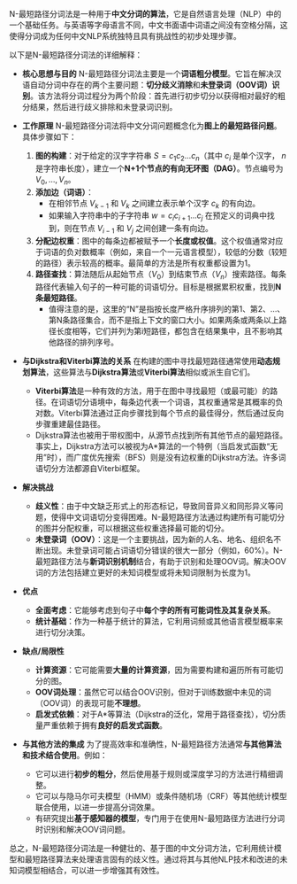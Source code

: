 N-最短路径分词法是一种用于**中文分词的算法**，它是自然语言处理（NLP）中的一个基础任务。与英语等字母语言不同，中文书面语中词语之间没有空格分隔，这使得分词成为任何中文NLP系统独特且具有挑战性的初步处理步骤。

以下是N-最短路径分词法的详细解释：

- **核心思想与目的** N-最短路径分词法主要是一个**词语粗分模型**。它旨在解决汉语自动分词中存在的两个主要问题：**切分歧义消除**和**未登录词（OOV词）识别**。该方法将分词过程分为两个阶段：首先进行初步切分以获得相对最好的粗分结果，然后进行歧义排除和未登录词识别。
    
- **工作原理** N-最短路径分词法将中文分词问题概念化为**图上的最短路径问题**。具体步骤如下：
    
    1. **图的构建**：对于给定的汉字字符串 $S = c_1c_2...c_n$（其中 $c_i$ 是单个汉字， $n$ 是字符串长度），建立一个**N+1个节点的有向无环图（DAG）**。节点编号为 $V_0, ..., V_n$。
    2. **添加边（词语）**：
        - 在相邻节点 $V_{k-1}$ 和 $V_k$ 之间建立表示单个汉字 $c_k$ 的有向边。
        - 如果输入字符串中的子字符串 $w = c_ic_{i+1}...c_j$ 在预定义的词典中找到，则在节点 $V_{i-1}$ 和 $V_j$ 之间创建一条有向边。
    3. **分配边权重**：图中的每条边都被赋予一个**长度或权值**。这个权值通常对应于词语的负对数概率（例如，来自一个一元语言模型），较低的分数（较短的路径）表示较高的概率。最简单的方法是所有权重都设置为1。
    4. **路径查找**：算法随后从起始节点（$V_0$）到结束节点（$V_n$）搜索路径。每条路径代表输入句子的一种可能的词语切分。目标是根据累积权重，找到**N条最短路径**。
        - 值得注意的是，这里的“N”是指按长度严格升序排列的第1、第2、…、第N条路径集合，而不是指上下文的窗口大小。如果两条或两条以上路径长度相等，它们并列为第i短路径，都包含在结果集中，且不影响其他路径的排列序号。
- **与Dijkstra和Viterbi算法的关系** 在构建的图中寻找最短路径通常使用**动态规划算法**，这些算法与**Dijkstra算法**或**Viterbi算法**相似或派生自它们。
    
    - **Viterbi算法**是一种有效的方法，用于在图中寻找最短（或最可能）的路径。在词语切分语境中，每条边代表一个词语，其权重通常是其概率的负对数。Viterbi算法通过正向步骤找到每个节点的最佳得分，然后通过反向步骤重建最佳路径。
    - Dijkstra算法也被用于带权图中，从源节点找到所有其他节点的最短路径。事实上，Dijkstra方法可以被视为A*算法的一个特例（当启发式函数“无用”时），而广度优先搜索（BFS）则是没有边权重的Dijkstra方法。许多词语切分方法都源自Viterbi框架。
- **解决挑战**
    
    - **歧义性**：由于中文缺乏形式上的形态标记，导致同音异义和同形异义等问题，使得中文词语切分变得困难。N-最短路径方法通过构建所有可能切分的图并分配权重，可以根据这些权重选择最可能的切分。
    - **未登录词（OOV）**：这是一个主要挑战，因为新的人名、地名、组织名不断出现。未登录词可能占词语切分错误的很大一部分（例如，60%）。N-最短路径方法与**新词识别机制**结合，有助于识别和处理OOV词。解决OOV词的方法包括建立更好的未知词模型或将未知词限制为长度为1。
- **优点**
    
    - **全面考虑**：它能够考虑到句子中**每个字的所有可能词性及其复杂关系**。
    - **统计基础**：作为一种基于统计的算法，它利用词频或其他语言模型概率来进行切分决策。
- **缺点/局限性**
    
    - **计算资源**：它可能需要**大量的计算资源**，因为需要构建和遍历所有可能切分的图。
    - **OOV词处理**：虽然它可以结合OOV识别，但对于训练数据中未见的词（OOV词）的表现可能**不理想**。
    - **启发式依赖**：对于A*等算法（Dijkstra的泛化，常用于路径查找），切分质量严重依赖于拥有**良好的启发式函数**。
- **与其他方法的集成** 为了提高效率和准确性，N-最短路径方法通常**与其他算法和技术结合使用**。例如：
    
    - 它可以进行**初步的粗分**，然后使用基于规则或深度学习的方法进行精细调整。
    - 它可以与隐马尔可夫模型（HMM）或条件随机场（CRF）等其他统计模型联合使用，以进一步提高分词效果。
    - 有研究提出**基于感知器的模型**，专门用于在使用N-最短路径方法进行分词时识别和解决OOV词问题。

总之，N-最短路径分词法是一种健壮的、基于图的中文分词方法，它利用统计模型和最短路径算法来处理语言固有的歧义性。通过将其与其他NLP技术和改进的未知词模型相结合，可以进一步增强其有效性。